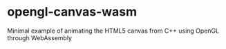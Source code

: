 # opengl-canvas-wasm
Minimal example of animating the HTML5 canvas from C++ using OpenGL through WebAssembly
